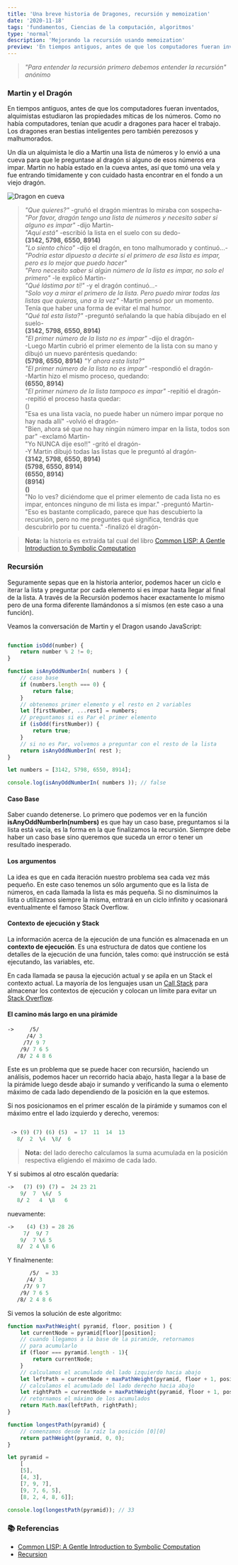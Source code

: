 ```yaml
---
title: 'Una breve historia de Dragones, recursión y memoization'
date: '2020-11-18'
tags: 'fundamentos, Ciencias de la computación, algoritmos'
type: 'normal'
description: 'Mejorando la recursión usando memoization'
preview: 'En tiempos antiguos, antes de que los computadores fueran inventados, alquimistas estudiaron las propiedades míticas de los números. Como no había computadores, tenían que acudir a dragones para hacer el trabajo.'
---
```


> *"Para entender la recursión primero debemos entender la recursión"*  
> *anónimo*

### Martin y el Dragón
En tiempos antiguos, antes de que los computadores fueran inventados, alquimistas estudiaron las propiedades míticas de los números. Como no había computadores, tenían que acudir a dragones para hacer el trabajo. Los dragones eran bestias inteligentes pero también perezosos y malhumorados.

Un día un alquimista le dio a Martin una lista de números y lo envió a una cueva para que le preguntase al dragón si alguno de esos números era impar. Martin no había estado en la cueva antes, así que tomó una vela y fue entrando tímidamente y con cuidado hasta encontrar en el fondo a un viejo dragón.

<div class="post-container-image">
<img src="/images/dragones_recursion_memoization/slepping_dragon.jpg" alt="Dragon en cueva" title="Dragon en cueva" class="post-medium-image"/>
</div>

> *"Que quieres?"*  -gruñó el dragón mientras lo miraba con sospecha-  
> *"Por favor, dragón tengo una lista de números y necesito saber si alguno es impar"*  -dijo Martin-  
> *"Aquí está"*  -escribió la lista en el suelo con su dedo-  
> **(3142, 5798, 6550, 8914)**  
> *"Lo siento chico"*  -dijo el dragón, en tono malhumorado y continuó...-  
> *"Podría estar dipuesto a decirte si el primero de esa lista es impar, pero es lo mejor que puedo hacer"*  
> *"Pero necesito saber si algún número de la lista es impar, no solo el primero"*  -le explicó Martin-  
> *"Qué lástima por tí!"*  -y el dragón continuó...-  
> *"Solo voy a mirar el primero de la lista. Pero puedo mirar todas las listas que quieras, una a la vez"* 
> -Martin pensó por un momento. Tenía que haber una forma de evitar el mal humor.  
> *"Qué tal esta lista?"* -preguntó señalando la que había dibujado en el suelo-  
> **(3142, 5798, 6550, 8914)**  
> *"El primer número de la lista no es impar"* -dijo el dragón-  
> -Luego Martin cubrió el primer elemento de la lista con su mano y dibujó un nuevo paréntesis quedando:  
> **(5798, 6550, 8914)**
> *"Y ahora esta lista?"*  
> *"El primer número de la lista no es impar"* -respondió el dragón-  
> -Martin hizo el mismo proceso, quedando:  
> **(6550, 8914)**  
> *"El primer número de la lista tampoco es impar"* -repitió el dragón-  
> -repitió el proceso hasta quedar:  
> ()  
> "Esa es una lista vacía, no puede haber un número impar porque no hay nada allí" -volvió el dragón-  
> "Bien, ahora sé que no hay ningún número impar en la lista, todos son par" -exclamó Martin-  
> "Yo NUNCA dije eso!!" -gritó el dragón-  
> -Y Martin dibujó todas las listas que le preguntó al dragón-  
> **(3142, 5798, 6550, 8914)**  
> **(5798, 6550, 8914)**  
> **(6550, 8914)**  
> **(8914)**  
> **()**  
> "No lo ves? diciéndome que el primer elemento de cada lista no es impar, entonces ninguno de mi lista es impar." -preguntó Martin-  
> "Eso es bastante complicado, parece que has descubierto la recursión, pero no me preguntes qué significa, tendrás que descubrirlo por tu cuenta." -finalizó el dragón-

> **Nota:** la historia es extraída tal cual del libro [Common LISP: A Gentle Introduction to Symbolic Computation](#-referencias)

### Recursión

Seguramente sepas que en la historia anterior, podemos hacer un ciclo e iterar la lista y preguntar por cada elemento si es impar hasta llegar al final de la lista. A través de la Recursión podemos hacer exactamente lo mismo pero de una forma diferente llamándonos a sí mismos (en este caso a una función).

Veamos la conversación de Martin y el Dragon usando JavaScript:

```js

function isOdd(number) {
    return number % 2 != 0;
}

function isAnyOddNumberIn( numbers ) {
    // caso base
    if (numbers.length === 0) {
        return false;
    }
    // obtenemos primer elemento y el resto en 2 variables
    let [firstNumber, ...rest] = numbers;
    // preguntamos si es Par el primer elemento 
    if (isOdd(firstNumber)) {
        return true;
    }        
    // si no es Par, volvemos a preguntar con el resto de la lista
    return isAnyOddNumberIn( rest );    
}

let numbers = [3142, 5798, 6550, 8914];

console.log(isAnyOddNumberIn( numbers )); // false
```

#### Caso Base

 Saber cuando detenerse. Lo primero que podemos ver en la función **isAnyOddNumberIn(numbers)** es que hay un caso base, preguntamos si la lista está vacía, es la forma en la que finalizamos la recursión. Siempre debe haber un caso base sino queremos que suceda un error o tener un resultado inesperado.

#### Los argumentos

La idea es que en cada iteración nuestro problema sea cada vez más pequeño. En este caso tenemos un sólo argumento que es la lista de números, en cada llamada la lista es más pequeña. Si no disminuimos la lista o utilizamos siempre la misma, entrará en un ciclo infinito y ocasionará eventualmente el famoso Stack Overflow.

#### Contexto de ejecución y Stack
La información acerca de la ejecución de una función es almacenada en un **contexto de ejecución**. Es una estructura de datos que contiene los detalles de la ejecución de una función, tales como: qué instrucción se está ejecutando, las variables, etc.

En cada llamada se pausa la ejecución actual y se apila en un Stack el contexto actual. La mayoría de los lenguajes usan un [Call Stack](https://en.wikipedia.org/wiki/Call_stack) para almacenar los contextos de ejecución y colocan un límite para evitar un [Stack Overflow](https://en.wikipedia.org/wiki/Stack_overflow).

#### El camino más largo en una pirámide

```lisp
->     /5/  
      /4/ 3  
     /7/ 9 7  
    /9/ 7 6 5
   /8/ 2 4 8 6
 ```

Este es un problema que se puede hacer con recursión, haciendo un análisis, podemos hacer un recorrido hacia abajo, hasta llegar a la base de la pirámide luego desde abajo ir sumando y verificando la suma o elemento máximo de cada lado dependiendo de la posición en la que estemos.

Si nos posicionamos en el primer escalón de la pirámide y sumamos con el máximo entre el lado izquierdo y derecho, veremos:

```lisp

 -> (9) (7) (6) (5)  = 17  11  14  13
   8/  2  \4  \8/  6
```

 > **Nota:** del lado derecho calculamos la suma acumulada en la posición respectiva eligiendo el máximo de cada lado.

Y si subimos al otro escalón quedaría:

```lisp
->   (7) (9) (7) =  24 23 21
    9/  7  \6/  5
   8/ 2   4  \8   6
```

nuevamente:

```lisp
->    (4) (3) = 28 26
     7/  9/ 7  
    9/  7 \6 5
   8/  2 4 \8 6
 ```

Y finalmenente:

```lisp
       /5/  = 33
      /4/ 3  
     /7/ 9 7  
    /9/ 7 6 5
   /8/ 2 4 8 6
 ```

Si vemos la solución de este algoritmo:

```js
function maxPathWeight( pyramid, floor, position ) {
    let currentNode = pyramid[floor][position];
    // cuando llegamos a la base de la piramide, retornamos
    // para acumularlo
    if (floor === pyramid.length - 1){
        return currentNode;
    }
    // calculamos el acumulado del lado izquierdo hacia abajo
    let leftPath = currentNode + maxPathWeight(pyramid, floor + 1, position);
    // calculamos el acumulado del lado derecho hacia abajo
    let rightPath = currentNode + maxPathWeight(pyramid, floor + 1, position + 1);
    // retornamos el máximo de los acumulados
    return Math.max(leftPath, rightPath);
}

function longestPath(pyramid) {
    // comenzamos desde la raíz la posición [0][0]
    return pathWeight(pyramid, 0, 0);
}

let pyramid =
    [
    [5],
    [4, 3],
    [7, 9, 7],
    [9, 7, 6, 5],
    [8, 2, 4, 8, 6]];

console.log(longestPath(pyramid)); // 33
```

### &#x1F4DA; Referencias

- [Common LISP: A Gentle Introduction to Symbolic Computation](http://www.cs.cmu.edu/~dst/LispBook/book.pdf)
- [Recursion](https://en.wikipedia.org/wiki/Recursion_(computer_science))